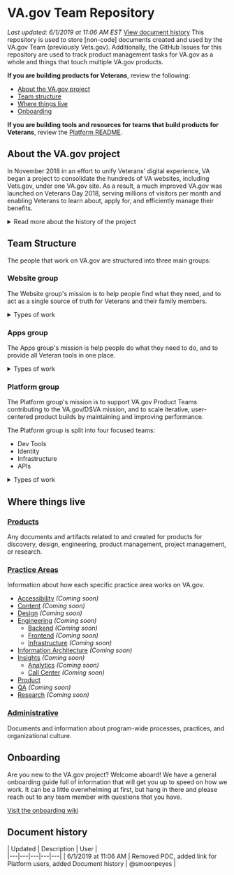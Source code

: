 # VA.gov Team Repository
*Last updated: 6/1/2019 at 11:06 AM EST* [View document history]()
This repository is used to store [non-code] documents created and used by the VA.gov Team (previously Vets.gov). Additionally, the GitHub Issues for this repository are used to track product management tasks for VA.gov as a whole and things that touch multiple VA.gov products.

**If you are building products for Veterans**, review the following:

- [About the VA.gov project](#about-the-va.gov-project)
- [Team structure](#team-structure)
- [Where things live](#where-things-live)
- [Onboarding](#onboarding)

**If you are building tools and resources for teams that build products for Veterans**, review the [Platform README](https://github.com/department-of-veterans-affairs/va.gov-team/tree/master/Platform).

## About the VA.gov project
In November 2018 in an effort to unify Veterans' digital experience, VA began a project to consolidate the hundreds of VA websites, including Vets.gov, under one VA.gov site. As a result, a much improved VA.gov was launched on Veterans Day 2018, serving millions of visitors per month and enabling Veterans to learn about, apply for, and efficiently manage their benefits.

<details><summary>Read more about the history of the project</summary>
<p>
Every month over 10 million people access the Department of Veterans Affairs’ (VA) digital tools and content. Many of these users have a frustrating experience, encountering a complicated ecosystem of websites, forms, logins, brands, and outdated tools. Additionally, VA is comprised of many legacy systems with varied languages and environments. Every system is different and there is not consistent documentation.
</p>
<p>
This led to the development and launch of Vets.gov in 2015, which delivered a modern digital experience that enabled Veterans to learn about, apply for, and manage their VA benefits efficiently.
</p>
<p>
To further harmonize Veterans’ digital experience, VA began a project to consolidate the hundreds of VA websites (including Vets.gov) under one VA.gov site. As a result, a much improved VA.gov was launched on Veterans Day 2018, serving millions of visitors per month.
</p>
</details>

## Team Structure
The people that work on VA.gov are structured into three main groups:

### Website group
The Website group's mission is to help people find what they need, and to act as a single source of truth for Veterans and their family members.

<details>
<summary>Types of work</summary>

- Web Brand Consolidation: single digital front door
- Content single source of truth, governance
- Information architecture / navigation
- Content owner training and support
- CMS integration
- MHV brand integration
- Search
- Facility locator
- Help / Crisis line

</details>

### Apps group
The Apps group's mission is help people do what they need to do, and to provide all Veteran tools in one place.

<details>
<summary>Types of work</summary>

- Disability Compensation tools
- Personalization tools
- Health Care application
- Education and Career tools
- Pension, Housing, and Insurance tools
- Cemeteries and Burials tools
- Records and Documents tools
- eBenefits migration strategy

</details>


### Platform group
The Platform group's mission is to support VA.gov Product Teams contributing to the VA.gov/DSVA mission, and to scale iterative, user-centered product builds by maintaining and improving performance.

The Platform group is split into four focused teams:
- Dev Tools
- Identity
- Infrastructure
- APIs

<details>
<summary>Types of work</summary>

- Platform security and compliance
- Platform monitoring and alerting
- Implementation team tooling and guidelines
- Cross-product components (i.e. User Notiﬁcations)
- Content style guide
- Design system
- Identity and Authentication management
- Call center coordination
- Analytics
- User Feedback
- Implementation team support
- Community outreach + management
- Intake

</details>


## Where things live

### [Products](./Products)
Any documents and artifacts related to and created for products for discovery, design, engineering, product management, project management, or research.

### [Practice Areas](./Practice%20Areas)

Information about how each specific practice area works on VA.gov.
- [Accessibility](./Practice%20Areas/Accessibility/Readme.md) *(Coming soon)*
- [Content](./Practice%20Areas/Content/Readme.md) *(Coming soon)*
- [Design](./Practice%20Areas/Design/Readme.md) *(Coming soon)*
- [Engineering](./Practice%20Areas/Engineering/Readme.md) *(Coming soon)*
    - [Backend](./Practice%20Areas/Engineering/Backend/Readme.md) *(Coming soon)*
    - [Frontend](./Practice%20Areas/Engineering/Frontend/Readme.md) *(Coming soon)*
    - [Infrastructure](./Practice%20Areas/Engineering/Infrastructure/Readme.md) *(Coming soon)*
- [Information Architecture](./Practice%20Areas/Information%20Architecture/Readme.md) *(Coming soon)*
- [Insights](./Practice%20Areas/Insights/Readme.md) *(Coming soon)*
    - [Analytics](./Practice%20Areas/Insights/Analytics/README.md) *(Coming soon)*
    - [Call Center](./Practice%20Areas/Insights/Call%20Center/Readme.md) *(Coming soon)*
- [Product](./Practice%20Areas/Product/Readme.md)
- [QA](./Practice%20Areas/QA/Readme.md) *(Coming soon)*
- [Research](./Practice%20Areas/Research/Readme.md) *(Coming soon)*

### [Administrative](./Administrative/README.md)
Documents and information about program-wide processes, practices, and organizational culture.

## Onboarding
Are you new to the VA.gov project? Welcome aboard! We have a general onboarding guide full of information that will get you up to speed on how we work. It can be a little overwhelming at first, but hang in there and please reach out to any team member with questions that you have.

[Visit the onboarding wiki](https://github.com/department-of-veterans-affairs/vets.gov-team/wiki/VA.gov-Onboarding)

## Document history
| Updated | Description  | User  |  
|---|---|---|---|---|
| 6/1/2019 at 11:06 AM  | Removed POC, added link for Platform users, added Document history  | @smoonpeyes |  
